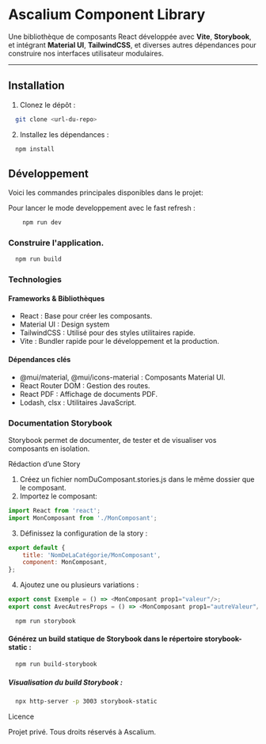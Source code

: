 # Ascalium Component Library

Une bibliothèque de composants React développée avec **Vite**, **Storybook**, et intégrant **Material UI**,
**TailwindCSS**, et diverses autres dépendances pour construire nos interfaces utilisateur modulaires.

---

## **Installation**

1. Clonez le dépôt :

```bash 
  git clone <url-du-repo>
```

2. Installez les dépendances :

```bash 
  npm install
```

## Développement

Voici les commandes principales disponibles dans le projet:

Pour lancer le mode developpement avec le fast refresh :

```bash
    npm run dev
```

### Construire l'application.

```bash
  npm run build
```

### Technologies

#### Frameworks & Bibliothèques

- React : Base pour créer les composants.
- Material UI : Design system
- TailwindCSS : Utilisé pour des styles utilitaires rapide.
- Vite : Bundler rapide pour le développement et la production.

#### Dépendances clés

- @mui/material, @mui/icons-material : Composants Material UI.
- React Router DOM : Gestion des routes.
- React PDF : Affichage de documents PDF.
- Lodash, clsx : Utilitaires JavaScript.

### Documentation Storybook

Storybook permet de documenter, de tester et de visualiser vos composants en isolation.

Rédaction d’une Story

1. Créez un fichier nomDuComposant.stories.js dans le même dossier que le composant.
2. Importez le composant:

```js
import React from 'react';
import MonComposant from './MonComposant';
```

3. Définissez la configuration de la story :

```js
export default {
    title: 'NomDeLaCatégorie/MonComposant',
    component: MonComposant,
};
```

4. Ajoutez une ou plusieurs variations :

```js
export const Exemple = () => <MonComposant prop1="valeur"/>;
export const AvecAutresProps = () => <MonComposant prop1="autreValeur"/>;
```

```bash
  npm run storybook
```

#### Générez un build statique de Storybook dans le répertoire storybook-static :

```bash
  npm run build-storybook
```

##### Visualisation du build Storybook :

```bash
  npx http-server -p 3003 storybook-static
```

Licence

Projet privé. Tous droits réservés à Ascalium.